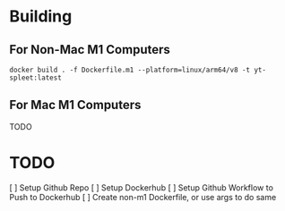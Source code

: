 
# Building
## For Non-Mac M1 Computers
`docker build . -f Dockerfile.m1 --platform=linux/arm64/v8 -t yt-spleet:latest`

## For Mac M1 Computers
TODO

# TODO
[ ] Setup Github Repo
[ ] Setup Dockerhub
[ ] Setup Github Workflow to Push to Dockerhub
[ ] Create non-m1 Dockerfile, or use args to do same
